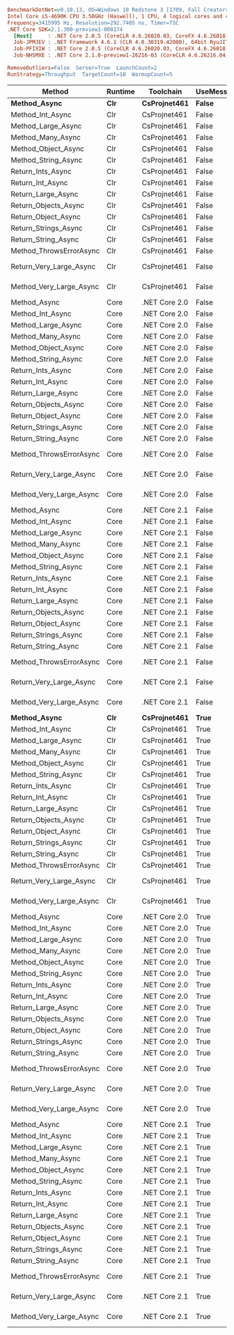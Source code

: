 ``` ini

BenchmarkDotNet=v0.10.13, OS=Windows 10 Redstone 3 [1709, Fall Creators Update] (10.0.16299.309)
Intel Core i5-4690K CPU 3.50GHz (Haswell), 1 CPU, 4 logical cores and 4 physical cores
Frequency=3415995 Hz, Resolution=292.7405 ns, Timer=TSC
.NET Core SDK=2.1.300-preview1-008174
  [Host]     : .NET Core 2.0.5 (CoreCLR 4.6.26020.03, CoreFX 4.6.26018.01), 64bit RyuJIT
  Job-JPMJEV : .NET Framework 4.6.1 (CLR 4.0.30319.42000), 64bit RyuJIT-v4.7.2633.0
  Job-PFIXIW : .NET Core 2.0.5 (CoreCLR 4.6.26020.03, CoreFX 4.6.26018.01), 64bit RyuJIT
  Job-NHSMXE : .NET Core 2.1.0-preview1-26216-03 (CoreCLR 4.6.26216.04, CoreFX 4.6.26216.02), 64bit RyuJIT

RemoveOutliers=False  Server=True  LaunchCount=2  
RunStrategy=Throughput  TargetCount=10  WarmupCount=5  

```
|                  Method | Runtime |     Toolchain | UseMessagePack |          Mean |         Error |        StdDev |       Op/s |   Version | Rank |      Gen 0 |      Gen 1 |     Gen 2 |    Allocated |
|------------------------ |-------- |-------------- |--------------- |--------------:|--------------:|--------------:|-----------:|---------- |-----:|-----------:|-----------:|----------:|-------------:|
|            **Method_Async** |     **Clr** |  **CsProjnet461** |          **False** |      **27.94 us** |     **0.2238 us** |     **0.2577 us** | **35,788.407** | **0.100.1.0** |    **6** |     **3.6316** |     **0.0305** |         **-** |     **11.22 KB** |
|        Method_Int_Async |     Clr |  CsProjnet461 |          False |      52.00 us |     0.5261 us |     0.6059 us | 19,230.298 | 0.100.1.0 |   25 |    16.3574 |     0.0610 |         - |     50.48 KB |
|      Method_Large_Async |     Clr |  CsProjnet461 |          False |     934.67 us |    19.3247 us |    22.2544 us |  1,069.895 | 0.100.1.0 |   46 |   128.9063 |          - |         - |     400.7 KB |
|       Method_Many_Async |     Clr |  CsProjnet461 |          False |      90.05 us |     0.2912 us |     0.3354 us | 11,105.001 | 0.100.1.0 |   33 |    17.2119 |     0.1221 |         - |     53.27 KB |
|     Method_Object_Async |     Clr |  CsProjnet461 |          False |      88.19 us |     0.3551 us |     0.4089 us | 11,338.990 | 0.100.1.0 |   32 |    17.2119 |     0.1221 |         - |     53.02 KB |
|     Method_String_Async |     Clr |  CsProjnet461 |          False |      51.58 us |     0.3751 us |     0.4320 us | 19,386.391 | 0.100.1.0 |   24 |    16.3574 |     0.0610 |         - |     50.48 KB |
|       Return_Ints_Async |     Clr |  CsProjnet461 |          False |      66.10 us |     1.1209 us |     1.2908 us | 15,128.674 | 0.100.1.0 |   28 |    16.8457 |     0.1221 |         - |     52.21 KB |
|        Return_Int_Async |     Clr |  CsProjnet461 |          False |      49.43 us |     0.6446 us |     0.7423 us | 20,231.931 | 0.100.1.0 |   23 |    16.8457 |     0.0610 |         - |     52.16 KB |
|      Return_Large_Async |     Clr |  CsProjnet461 |          False |     596.63 us |     6.6726 us |     7.6842 us |  1,676.084 | 0.100.1.0 |   44 |   120.1172 |          - |         - |    372.08 KB |
|    Return_Objects_Async |     Clr |  CsProjnet461 |          False |     107.43 us |     2.3426 us |     2.6977 us |  9,308.073 | 0.100.1.0 |   35 |    22.3389 |     0.1221 |         - |     68.94 KB |
|     Return_Object_Async |     Clr |  CsProjnet461 |          False |      82.37 us |     4.0573 us |     4.6724 us | 12,140.801 | 0.100.1.0 |   31 |    16.9678 |     0.1221 |         - |     52.49 KB |
|    Return_Strings_Async |     Clr |  CsProjnet461 |          False |      69.32 us |     1.8057 us |     2.0795 us | 14,426.664 | 0.100.1.0 |   29 |    16.8457 |     0.1221 |         - |     52.22 KB |
|     Return_String_Async |     Clr |  CsProjnet461 |          False |      48.78 us |     0.3658 us |     0.4213 us | 20,499.912 | 0.100.1.0 |   22 |    16.9067 |     0.0610 |         - |     52.17 KB |
| Method_ThrowsErrorAsync |     Clr |  CsProjnet461 |          False |     409.12 us |     4.7080 us |     5.4217 us |  2,444.274 | 0.100.1.0 |   41 |    62.9883 |          - |         - |    194.52 KB |
| Return_Very_Large_Async |     Clr |  CsProjnet461 |          False | 339,873.55 us | 4,206.6633 us | 4,844.3993 us |      2.942 | 0.100.1.0 |   62 | 30125.0000 | 10000.0000 | 3625.0000 | 160931.73 KB |
| Method_Very_Large_Async |     Clr |  CsProjnet461 |          False |  87,302.76 us | 1,552.7027 us | 1,788.0946 us |     11.454 | 0.100.1.0 |   59 |  8062.5000 |  2250.0000 | 1562.5000 |  37111.95 KB |
|            Method_Async |    Core | .NET Core 2.0 |          False |      27.53 us |     0.2248 us |     0.2589 us | 36,324.517 | 0.100.1.0 |    5 |     0.2441 |          - |         - |      7.66 KB |
|        Method_Int_Async |    Core | .NET Core 2.0 |          False |      53.28 us |     0.4247 us |     0.4891 us | 18,767.843 | 0.100.1.0 |   26 |     1.5869 |          - |         - |     29.98 KB |
|      Method_Large_Async |    Core | .NET Core 2.0 |          False |     941.61 us |     1.9679 us |     2.2662 us |  1,062.006 | 0.100.1.0 |   46 |    14.6484 |     0.9766 |         - |    280.91 KB |
|       Method_Many_Async |    Core | .NET Core 2.0 |          False |      71.30 us |     0.7465 us |     0.8597 us | 14,024.286 | 0.100.1.0 |   30 |     1.5869 |          - |         - |     32.45 KB |
|     Method_Object_Async |    Core | .NET Core 2.0 |          False |      69.71 us |     0.2390 us |     0.2752 us | 14,345.726 | 0.100.1.0 |   29 |     1.5869 |          - |         - |     32.39 KB |
|     Method_String_Async |    Core | .NET Core 2.0 |          False |      53.58 us |     0.3953 us |     0.4552 us | 18,662.404 | 0.100.1.0 |   26 |     1.4648 |          - |         - |     29.98 KB |
|       Return_Ints_Async |    Core | .NET Core 2.0 |          False |      53.55 us |     2.3719 us |     2.7315 us | 18,674.523 | 0.100.1.0 |   26 |     1.0986 |          - |         - |      7.87 KB |
|        Return_Int_Async |    Core | .NET Core 2.0 |          False |      41.98 us |     1.0670 us |     1.2288 us | 23,822.450 | 0.100.1.0 |   18 |     1.0376 |          - |         - |      7.86 KB |
|      Return_Large_Async |    Core | .NET Core 2.0 |          False |     567.80 us |     1.4710 us |     1.6940 us |  1,761.169 | 0.100.1.0 |   43 |     7.8125 |          - |         - |      7.87 KB |
|    Return_Objects_Async |    Core | .NET Core 2.0 |          False |     106.35 us |     3.0883 us |     3.5565 us |  9,402.750 | 0.100.1.0 |   35 |     1.4648 |          - |         - |       7.9 KB |
|     Return_Object_Async |    Core | .NET Core 2.0 |          False |      66.30 us |     3.1659 us |     3.6458 us | 15,082.237 | 0.100.1.0 |   28 |     1.0986 |          - |         - |      7.88 KB |
|    Return_Strings_Async |    Core | .NET Core 2.0 |          False |      52.93 us |     2.3262 us |     2.6789 us | 18,894.299 | 0.100.1.0 |   26 |     1.0986 |          - |         - |       7.9 KB |
|     Return_String_Async |    Core | .NET Core 2.0 |          False |      42.16 us |     0.6052 us |     0.6969 us | 23,719.027 | 0.100.1.0 |   18 |     1.0986 |          - |         - |      7.88 KB |
| Method_ThrowsErrorAsync |    Core | .NET Core 2.0 |          False |   3,001.80 us |    45.6585 us |    52.5804 us |    333.133 | 0.100.1.0 |   48 |    15.6250 |          - |         - |      8.02 KB |
| Return_Very_Large_Async |    Core | .NET Core 2.0 |          False | 245,898.93 us | 2,409.0509 us | 2,774.2663 us |      4.067 | 0.100.1.0 |   61 |   562.5000 |   375.0000 |  125.0000 |     30.25 KB |
| Method_Very_Large_Async |    Core | .NET Core 2.0 |          False |  84,638.26 us | 1,528.1683 us | 1,759.8408 us |     11.815 | 0.100.1.0 |   58 |   937.5000 |   812.5000 |  687.5000 |  27133.28 KB |
|            Method_Async |    Core | .NET Core 2.1 |          False |      23.94 us |     0.3128 us |     0.3602 us | 41,767.351 | 0.100.1.0 |    2 |     0.2747 |          - |         - |      7.09 KB |
|        Method_Int_Async |    Core | .NET Core 2.1 |          False |      52.80 us |     0.7994 us |     0.9206 us | 18,937.787 | 0.100.1.0 |   26 |     1.5259 |          - |         - |     29.34 KB |
|      Method_Large_Async |    Core | .NET Core 2.1 |          False |     920.70 us |     3.0127 us |     3.4694 us |  1,086.127 | 0.100.1.0 |   45 |    12.6953 |     0.9766 |         - |    280.26 KB |
|       Method_Many_Async |    Core | .NET Core 2.1 |          False |      69.09 us |     0.3386 us |     0.3899 us | 14,472.878 | 0.100.1.0 |   29 |     1.4648 |          - |         - |      31.8 KB |
|     Method_Object_Async |    Core | .NET Core 2.1 |          False |      67.65 us |     0.5646 us |     0.6502 us | 14,782.179 | 0.100.1.0 |   28 |     1.5869 |          - |         - |     31.74 KB |
|     Method_String_Async |    Core | .NET Core 2.1 |          False |      51.62 us |     0.4539 us |     0.5227 us | 19,370.465 | 0.100.1.0 |   24 |     1.6479 |          - |         - |     29.33 KB |
|       Return_Ints_Async |    Core | .NET Core 2.1 |          False |      48.79 us |     0.1761 us |     0.2028 us | 20,493.977 | 0.100.1.0 |   22 |     1.0986 |          - |         - |      7.25 KB |
|        Return_Int_Async |    Core | .NET Core 2.1 |          False |      35.52 us |     0.6005 us |     0.6915 us | 28,153.451 | 0.100.1.0 |   13 |     1.0376 |          - |         - |      7.21 KB |
|      Return_Large_Async |    Core | .NET Core 2.1 |          False |     551.62 us |     2.8502 us |     3.2823 us |  1,812.858 | 0.100.1.0 |   42 |    12.6953 |          - |         - |      7.26 KB |
|    Return_Objects_Async |    Core | .NET Core 2.1 |          False |     102.48 us |     1.4188 us |     1.6338 us |  9,758.122 | 0.100.1.0 |   34 |     1.8311 |          - |         - |      7.29 KB |
|     Return_Object_Async |    Core | .NET Core 2.1 |          False |      61.99 us |     0.7311 us |     0.8420 us | 16,130.413 | 0.100.1.0 |   27 |     1.0986 |          - |         - |      7.27 KB |
|    Return_Strings_Async |    Core | .NET Core 2.1 |          False |      48.56 us |     0.6795 us |     0.7825 us | 20,591.653 | 0.100.1.0 |   22 |     1.0376 |          - |         - |      7.29 KB |
|     Return_String_Async |    Core | .NET Core 2.1 |          False |      35.16 us |     0.3494 us |     0.4024 us | 28,445.091 | 0.100.1.0 |   13 |     1.0376 |          - |         - |      7.22 KB |
| Method_ThrowsErrorAsync |    Core | .NET Core 2.1 |          False |   3,373.25 us |     8.4889 us |     9.7759 us |    296.450 | 0.100.1.0 |   50 |    11.7188 |          - |         - |       7.3 KB |
| Return_Very_Large_Async |    Core | .NET Core 2.1 |          False | 240,153.86 us | 2,583.7936 us | 2,975.5003 us |      4.164 | 0.100.1.0 |   60 |   437.5000 |   250.0000 |   62.5000 |     29.62 KB |
| Method_Very_Large_Async |    Core | .NET Core 2.1 |          False |  81,751.63 us |   532.3345 us |   613.0372 us |     12.232 | 0.100.1.0 |   57 |   937.5000 |   750.0000 |  687.5000 |  27131.71 KB |
|            **Method_Async** |     **Clr** |  **CsProjnet461** |           **True** |      **27.11 us** |     **0.1109 us** |     **0.1277 us** | **36,882.728** | **0.100.1.0** |    **3** |     **3.6316** |     **0.0305** |         **-** |     **11.22 KB** |
|        Method_Int_Async |     Clr |  CsProjnet461 |           True |      43.55 us |     0.0538 us |     0.0619 us | 22,961.096 | 0.100.1.0 |   20 |     3.9673 |     0.0610 |         - |     12.34 KB |
|      Method_Large_Async |     Clr |  CsProjnet461 |           True |     109.67 us |     0.1341 us |     0.1545 us |  9,118.151 | 0.100.1.0 |   36 |    13.0615 |     0.1221 |         - |     40.51 KB |
|       Method_Many_Async |     Clr |  CsProjnet461 |           True |      46.04 us |     0.0507 us |     0.0584 us | 21,719.397 | 0.100.1.0 |   21 |     4.0894 |     0.0610 |         - |      12.7 KB |
|     Method_Object_Async |     Clr |  CsProjnet461 |           True |      44.63 us |     0.1024 us |     0.1179 us | 22,406.360 | 0.100.1.0 |   21 |     4.0283 |     0.0610 |         - |     12.48 KB |
|     Method_String_Async |     Clr |  CsProjnet461 |           True |      43.77 us |     0.1550 us |     0.1785 us | 22,846.943 | 0.100.1.0 |   20 |     3.9673 |     0.0610 |         - |     12.33 KB |
|       Return_Ints_Async |     Clr |  CsProjnet461 |           True |      42.96 us |     0.0973 us |     0.1120 us | 23,278.876 | 0.100.1.0 |   19 |     4.0283 |     0.0610 |         - |     12.43 KB |
|        Return_Int_Async |     Clr |  CsProjnet461 |           True |      42.39 us |     0.5984 us |     0.6891 us | 23,590.483 | 0.100.1.0 |   18 |     3.9673 |     0.0610 |         - |     12.22 KB |
|      Return_Large_Async |     Clr |  CsProjnet461 |           True |     114.02 us |     0.1754 us |     0.2020 us |  8,770.491 | 0.100.1.0 |   39 |    13.1836 |     0.1221 |         - |     40.87 KB |
|    Return_Objects_Async |     Clr |  CsProjnet461 |           True |      46.99 us |     0.4326 us |     0.4981 us | 21,281.308 | 0.100.1.0 |   21 |     4.4556 |     0.0610 |         - |     13.87 KB |
|     Return_Object_Async |     Clr |  CsProjnet461 |           True |      45.31 us |     1.8815 us |     2.1667 us | 22,067.932 | 0.100.1.0 |   21 |     4.0894 |     0.0610 |         - |      12.6 KB |
|    Return_Strings_Async |     Clr |  CsProjnet461 |           True |      44.47 us |     0.3067 us |     0.3533 us | 22,485.915 | 0.100.1.0 |   21 |     4.0894 |     0.0610 |         - |     12.66 KB |
|     Return_String_Async |     Clr |  CsProjnet461 |           True |      46.27 us |     2.5889 us |     2.9813 us | 21,613.343 | 0.100.1.0 |   21 |     3.9673 |     0.0610 |         - |     12.25 KB |
| Method_ThrowsErrorAsync |     Clr |  CsProjnet461 |           True |     381.01 us |     7.0058 us |     8.0678 us |  2,624.636 | 0.100.1.0 |   40 |    43.9453 |          - |         - |    136.25 KB |
| Return_Very_Large_Async |     Clr |  CsProjnet461 |           True |  62,007.01 us |   825.8025 us |   950.9954 us |     16.127 | 0.100.1.0 |   56 |  3000.0000 |  2000.0000 | 1000.0000 |  31492.85 KB |
| Method_Very_Large_Async |     Clr |  CsProjnet461 |           True |   8,993.36 us |   165.2167 us |   190.2638 us |    111.193 | 0.100.1.0 |   53 |   890.6250 |   859.3750 |  500.0000 |   4579.82 KB |
|            Method_Async |    Core | .NET Core 2.0 |           True |      27.37 us |     0.0928 us |     0.1069 us | 36,537.634 | 0.100.1.0 |    4 |     0.2441 |          - |         - |      7.67 KB |
|        Method_Int_Async |    Core | .NET Core 2.0 |           True |      37.89 us |     0.3752 us |     0.4321 us | 26,392.777 | 0.100.1.0 |   14 |     0.3052 |          - |         - |      8.22 KB |
|      Method_Large_Async |    Core | .NET Core 2.0 |           True |     113.63 us |     0.4710 us |     0.5424 us |  8,800.304 | 0.100.1.0 |   38 |     0.9766 |          - |         - |     12.32 KB |
|       Method_Many_Async |    Core | .NET Core 2.0 |           True |      43.56 us |     0.5384 us |     0.6200 us | 22,954.648 | 0.100.1.0 |   20 |     0.2441 |          - |         - |      8.27 KB |
|     Method_Object_Async |    Core | .NET Core 2.0 |           True |      40.03 us |     0.2125 us |     0.2447 us | 24,982.556 | 0.100.1.0 |   17 |     0.3662 |          - |         - |      8.22 KB |
|     Method_String_Async |    Core | .NET Core 2.0 |           True |      38.29 us |     0.0571 us |     0.0658 us | 26,114.408 | 0.100.1.0 |   14 |     0.3052 |          - |         - |      8.22 KB |
|       Return_Ints_Async |    Core | .NET Core 2.0 |           True |      37.09 us |     0.2699 us |     0.3108 us | 26,964.069 | 0.100.1.0 |   13 |     0.3052 |          - |         - |      7.86 KB |
|        Return_Int_Async |    Core | .NET Core 2.0 |           True |      34.51 us |     0.1204 us |     0.1386 us | 28,980.507 | 0.100.1.0 |   12 |     0.2441 |          - |         - |      7.84 KB |
|      Return_Large_Async |    Core | .NET Core 2.0 |           True |     112.17 us |     0.9707 us |     1.1179 us |  8,914.654 | 0.100.1.0 |   37 |     0.8545 |          - |         - |      7.88 KB |
|    Return_Objects_Async |    Core | .NET Core 2.0 |           True |      42.41 us |     0.9544 us |     1.0991 us | 23,576.625 | 0.100.1.0 |   18 |     0.3662 |          - |         - |       7.9 KB |
|     Return_Object_Async |    Core | .NET Core 2.0 |           True |      39.43 us |     0.4160 us |     0.4791 us | 25,362.857 | 0.100.1.0 |   16 |     0.3052 |          - |         - |      7.88 KB |
|    Return_Strings_Async |    Core | .NET Core 2.0 |           True |      38.84 us |     0.3877 us |     0.4465 us | 25,749.844 | 0.100.1.0 |   15 |     0.3052 |          - |         - |       7.9 KB |
|     Return_String_Async |    Core | .NET Core 2.0 |           True |      36.09 us |     0.1731 us |     0.1994 us | 27,707.412 | 0.100.1.0 |   13 |     0.2441 |          - |         - |      7.87 KB |
| Method_ThrowsErrorAsync |    Core | .NET Core 2.0 |           True |   2,933.02 us |     7.8546 us |     9.0453 us |    340.946 | 0.100.1.0 |   47 |    11.7188 |          - |         - |      8.02 KB |
| Return_Very_Large_Async |    Core | .NET Core 2.0 |           True |  46,288.68 us | 1,111.9846 us | 1,280.5630 us |     21.604 | 0.100.1.0 |   55 |  1625.0000 |  1562.5000 | 1562.5000 |      8.41 KB |
| Method_Very_Large_Async |    Core | .NET Core 2.0 |           True |   8,227.64 us |    98.9420 us |   113.9417 us |    121.542 | 0.100.1.0 |   52 |   390.6250 |   375.0000 |  343.7500 |   1325.61 KB |
|            Method_Async |    Core | .NET Core 2.1 |           True |      20.43 us |     1.9596 us |     2.2567 us | 48,953.595 | 0.100.1.0 |    1 |     0.2747 |          - |         - |      7.09 KB |
|        Method_Int_Async |    Core | .NET Core 2.1 |           True |      36.05 us |     2.3040 us |     2.6532 us | 27,735.588 | 0.100.1.0 |   13 |     0.2441 |          - |         - |      7.61 KB |
|      Method_Large_Async |    Core | .NET Core 2.1 |           True |     106.23 us |     0.1531 us |     0.1763 us |  9,413.150 | 0.100.1.0 |   35 |     1.0986 |          - |         - |      11.7 KB |
|       Method_Many_Async |    Core | .NET Core 2.1 |           True |      42.53 us |     0.6208 us |     0.7149 us | 23,511.703 | 0.100.1.0 |   18 |     0.3052 |          - |         - |      7.66 KB |
|     Method_Object_Async |    Core | .NET Core 2.1 |           True |      35.18 us |     0.3077 us |     0.3544 us | 28,428.722 | 0.100.1.0 |   13 |     0.3052 |          - |         - |       7.6 KB |
|     Method_String_Async |    Core | .NET Core 2.1 |           True |      36.58 us |     1.4212 us |     1.6366 us | 27,333.620 | 0.100.1.0 |   13 |     0.3662 |          - |         - |       7.6 KB |
|       Return_Ints_Async |    Core | .NET Core 2.1 |           True |      30.72 us |     0.7535 us |     0.8678 us | 32,554.121 | 0.100.1.0 |    9 |     0.2441 |          - |         - |      7.21 KB |
|        Return_Int_Async |    Core | .NET Core 2.1 |           True |      28.59 us |     0.1894 us |     0.2181 us | 34,976.915 | 0.100.1.0 |    7 |     0.2747 |          - |         - |      7.21 KB |
|      Return_Large_Async |    Core | .NET Core 2.1 |           True |     107.08 us |     0.8141 us |     0.9376 us |  9,338.527 | 0.100.1.0 |   35 |     1.0986 |          - |         - |      7.27 KB |
|    Return_Objects_Async |    Core | .NET Core 2.1 |           True |      38.10 us |     0.7112 us |     0.8190 us | 26,248.372 | 0.100.1.0 |   14 |     0.3052 |          - |         - |      7.26 KB |
|     Return_Object_Async |    Core | .NET Core 2.1 |           True |      32.13 us |     0.2746 us |     0.3162 us | 31,127.352 | 0.100.1.0 |   11 |     0.2441 |          - |         - |      7.23 KB |
|    Return_Strings_Async |    Core | .NET Core 2.1 |           True |      31.28 us |     0.1567 us |     0.1804 us | 31,965.004 | 0.100.1.0 |   10 |     0.2441 |          - |         - |      7.24 KB |
|     Return_String_Async |    Core | .NET Core 2.1 |           True |      29.49 us |     0.1238 us |     0.1425 us | 33,908.826 | 0.100.1.0 |    8 |     0.2441 |          - |         - |      7.22 KB |
| Method_ThrowsErrorAsync |    Core | .NET Core 2.1 |           True |   3,345.16 us |     9.5686 us |    11.0192 us |    298.940 | 0.100.1.0 |   49 |    11.7188 |          - |         - |      7.31 KB |
| Return_Very_Large_Async |    Core | .NET Core 2.1 |           True |  43,663.14 us |   914.8607 us | 1,053.5548 us |     22.903 | 0.100.1.0 |   54 |  1500.0000 |  1437.5000 | 1375.0000 |      7.79 KB |
| Method_Very_Large_Async |    Core | .NET Core 2.1 |           True |   7,764.38 us |    79.7173 us |    91.8026 us |    128.793 | 0.100.1.0 |   51 |   375.0000 |   343.7500 |  343.7500 |    1324.8 KB |

